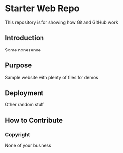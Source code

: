 # Starter Web Repo

This repository is for showing how Git and GitHub work

## Introduction

Some nonesense

## Purpose

Sample website with plenty of files for demos

## Deployment

Other random stuff

## How to Contribute

### Copyright
None of your business
